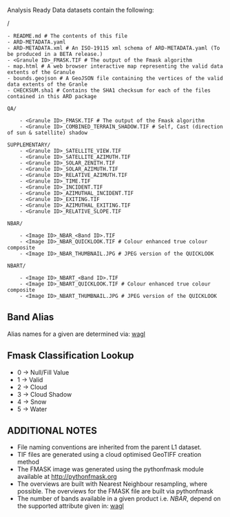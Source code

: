 Analysis Ready Data datasets contain the following:

<Granule ID>/
    
    - README.md # The contents of this file
    - ARD-METADATA.yaml
    - ARD-METADATA.xml # An ISO-19115 xml schema of ARD-METADATA.yaml (To be produced in a BETA release.)
    - <Granule ID>_FMASK.TIF # The output of the Fmask algorithm
    - map.html # A web browser interactive map representing the valid data extents of the Granule
    - bounds.geojson # A GeoJSON file containing the vertices of the valid data extents of the Granle
    - CHECKSUM.sha1 # Contains the SHA1 checksum for each of the files contained in this ARD package

    QA/

        - <Granule ID>_FMASK.TIF # The output of the Fmask algorithm
        - <Granule ID>_COMBINED_TERRAIN_SHADOW.TIF # Self, Cast (direction of sun & satellite) shadow

    SUPPLEMENTARY/
        - <Granule ID>_SATELLITE_VIEW.TIF
        - <Granule ID>_SATELLITE_AZIMUTH.TIF
        - <Granule ID>_SOLAR_ZENITH.TIF
        - <Granule ID>_SOLAR_AZIMUTH.TIF
        - <Granule ID>_RELATIVE_AZIMUTH.TIF
        - <Granule ID>_TIME.TIF
        - <Granule ID>_INCIDENT.TIF
        - <Granule ID>_AZIMUTHAL_INCIDENT.TIF
        - <Granule ID>_EXITING.TIF
        - <Granule ID>_AZIMUTHAL_EXITING.TIF
        - <Granule ID>_RELATIVE_SLOPE.TIF

    NBAR/

        - <Image ID>_NBAR_<Band ID>.TIF
        - <Image ID>_NBAR_QUICKLOOK.TIF # Colour enhanced true colour composite
        - <Image ID>_NBAR_THUMBNAIL.JPG # JPEG version of the QUICKLOOK

    NBART/

        - <Image ID>_NBART_<Band ID>.TIF
        - <Image ID>_NBART_QUICKLOOK.TIF # Colour enhanced true colour composite
        - <Image ID>_NBART_THUMBNAIL.JPG # JPEG version of the QUICKLOOK


Band Alias
----------

Alias names for a given <Band ID> are determined via:
[wagl](https://github.com/GeoscienceAustralia/wagl/blob/develop/wagl/acquisition/sensors.json)


Fmask Classification Lookup
---------------------------

* 0 -> Null/Fill Value
* 1 -> Valid
* 2 -> Cloud
* 3 -> Cloud Shadow
* 4 -> Snow
* 5 -> Water


ADDITIONAL NOTES
----------------

* File naming conventions are inherited from the parent L1 dataset.
* TIF files are generated using a cloud optimised GeoTIFF creation method
* The FMASK image was generated using the pythonfmask module available at http://pythonfmask.org
* The overviews are built with Nearest Neighbour resampling, where possible. The overviews for the FMASK file are built via pythonfmask
* The number of bands available in a given product i.e. *NBAR*, depend on the supported attribute given in:
[wagl](https://github.com/GeoscienceAustralia/wagl/blob/develop/wagl/acquisition/sensors.json)
